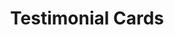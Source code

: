 ---
title: Testimonial Cards
component: "testimonials"
seo:
  page_title:
  meta_description:
  featured_image: /uploads/featured-image.jpg
  featured_image_alt:
hero:
  heading:
  body:
  hero_image:
    image: /uploads/featured-image.jpg
    image_alt:
html_example:
  - |
    <section class="testimonial testimonial--cards block text-color-white" aria-labelledby="testimonial-heading">
      <div class="wrapper-lg text-align-center">
        <span class="text-style-slub">Testimonials</span>
        <h2 class="testimonial__heading" id="testimonial-heading">What Our Clients Are Saying</h2>
      </div>
      <div class="wrapper-lg columns gap-sm">
        <div class="testimonial__card col flow bg-black-2">
          <h3 class="h4" id="testimonial-heading">Testimonial Heading</h3>
          <p>"Lorem ipsum dolor sit amet, consectetur adipiscing elit, sed do eiusmod tempor incididunt ut labore et dolore magna aliqua. Massa ultricies mi quis hendrerit dolor magna eget est lorem. Eget dolor morbi non arcu risus quis varius."</p>
          <div class="flex gap-sm">
            <div class="testimonial__card-image">
              <img src="https://source.unsplash.com/random/100x100?face" alt="" width="50" height="50">
            </div>
            <div class="margin-block-auto">
              <span>Max Conversion</span><br>
              <span class="text-style-slub">SEO Expert</span>
            </div>
          </div>
        </div>
        <div class="testimonial__card col flow bg-black-2">
          <h3 class="h4" id="testimonial-heading">Testimonial Heading</h3>
          <p>"Lorem ipsum dolor sit amet, consectetur adipiscing elit, sed do eiusmod tempor incididunt ut labore et dolore magna aliqua. Massa ultricies mi quis hendrerit dolor magna eget est lorem. Eget dolor morbi non arcu risus quis varius."</p>
          <div class="flex gap-sm">
            <div class="testimonial__card-image">
              <img src="https://source.unsplash.com/random/100x100?face" alt="" width="50" height="50">
            </div>
            <div class="margin-block-auto">
              <span>Max Conversion</span><br>
              <span class="text-style-slub">SEO Expert</span>
            </div>
          </div>
        </div>
        <div class="testimonial__card col flow bg-black-2">
          <h3 class="h4" id="testimonial-heading">Testimonial Heading</h3>
          <p>"Lorem ipsum dolor sit amet, consectetur adipiscing elit, sed do eiusmod tempor incididunt ut labore et dolore magna aliqua. Massa ultricies mi quis hendrerit dolor magna eget est lorem. Eget dolor morbi non arcu risus quis varius."</p>
          <div class="flex gap-sm">
            <div class="testimonial__card-image">
              <img src="https://source.unsplash.com/random/100x100?face" alt="" width="50" height="50">
            </div>
            <div class="margin-block-auto">
              <span>Max Conversion</span><br>
              <span class="text-style-slub">SEO Expert</span>
            </div>
          </div>
        </div>
      </div>
    </section>
css_example:
  - |
    .testimonial__card {
        padding: $ic-300;
        border-radius: 10px;
        box-shadow: 0px 8px 16px rgba(0,0,0,.1);
    }

    .testimonial__card-image img {
        width: 75px;
        height: 75px;
        object-fit: cover;
        border: 5px solid $dark-black;
        border-radius: 50%;
    }
---